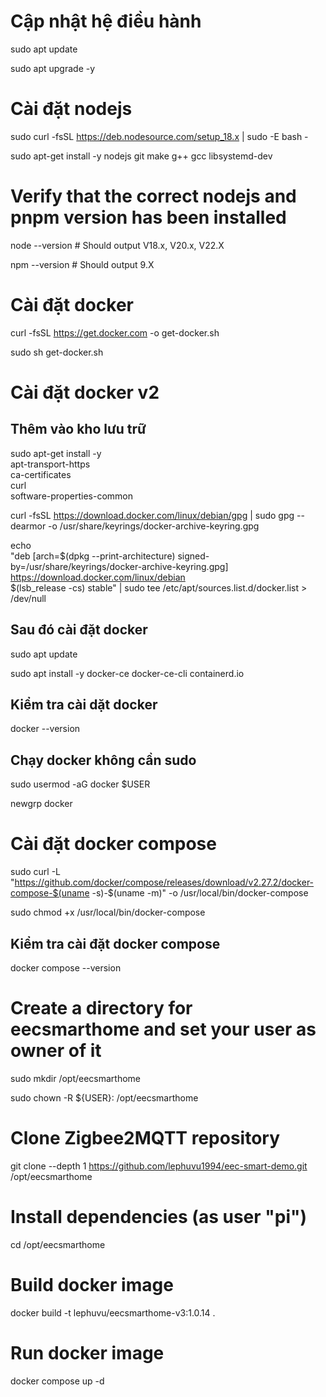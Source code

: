 # Cập nhật hệ điều hành 
sudo apt update

sudo apt upgrade -y


# Cài đặt nodejs
sudo curl -fsSL https://deb.nodesource.com/setup_18.x | sudo -E bash -

sudo apt-get install -y nodejs git make g++ gcc libsystemd-dev

# Verify that the correct nodejs and pnpm version has been installed
node --version  # Should output V18.x, V20.x, V22.X

npm --version  # Should output 9.X

# Cài đặt docker
curl -fsSL https://get.docker.com -o get-docker.sh

sudo sh get-docker.sh

# Cài đặt docker v2

## Thêm vào kho lưu trữ
sudo apt-get install -y \
    apt-transport-https \
    ca-certificates \
    curl \
    software-properties-common

curl -fsSL https://download.docker.com/linux/debian/gpg | sudo gpg --dearmor -o /usr/share/keyrings/docker-archive-keyring.gpg

echo \
  "deb [arch=$(dpkg --print-architecture) signed-by=/usr/share/keyrings/docker-archive-keyring.gpg] https://download.docker.com/linux/debian \
  $(lsb_release -cs) stable" | sudo tee /etc/apt/sources.list.d/docker.list > /dev/null

## Sau đó cài đặt docker
sudo apt update

sudo apt install -y docker-ce docker-ce-cli containerd.io

## Kiểm tra cài dặt docker 
docker --version

## Chạy docker không cần sudo
sudo usermod -aG docker $USER

newgrp docker


# Cài đặt docker compose

sudo curl -L "https://github.com/docker/compose/releases/download/v2.27.2/docker-compose-$(uname -s)-$(uname -m)" -o /usr/local/bin/docker-compose

sudo chmod +x /usr/local/bin/docker-compose

## Kiểm tra cài đặt docker compose
docker compose --version

# Create a directory for eecsmarthome and set your user as owner of it


sudo mkdir /opt/eecsmarthome

sudo chown -R ${USER}: /opt/eecsmarthome

# Clone Zigbee2MQTT repository
git clone --depth 1 https://github.com/lephuvu1994/eec-smart-demo.git /opt/eecsmarthome


# Install dependencies (as user "pi")
cd /opt/eecsmarthome

# Build docker image
docker build -t lephuvu/eecsmarthome-v3:1.0.14 .

# Run docker image
docker compose up -d
